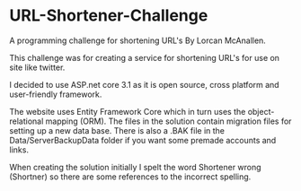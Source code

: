 # URL-Shortener-Challenge
A programming challenge for shortening URL's
By Lorcan McAnallen.

This challenge was for creating a service for shortening URL's for use on site like twitter.

I decided to use ASP.net core 3.1 as it is open source, cross platform and user-friendly framework.

The website uses Entity Framework Core which in turn uses the object-relational mapping (ORM).
The files in the solution contain migration files for setting up a new data base.
There is also a .BAK file in the Data/ServerBackupData folder if you want some premade accounts and links.

When creating the solution initially I spelt the word Shortener wrong (Shortner) so there are some references to the incorrect spelling.

